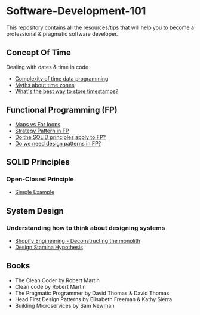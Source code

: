 # Software-Development-101
This repository contains all the resources/tips that will help you to become a professional &amp; pragmatic software developer.

## Concept Of Time
Dealing with dates & time in code
* [Complexity of time data programming](https://www.mojotech.com/blog/the-complexity-of-time-data-programming/)
* [Myths about time zones](https://www.zainrizvi.io/blog/falsehoods-programmers-believe-about-time-zones/)
* [What's the best way to store timestamps?](https://stackoverflow.com/questions/178704/are-unix-timestamps-the-best-way-to-store-timestamps)

## Functional Programming (FP)
* [Maps vs For loops](https://medium.com/@ExplosionPills/map-vs-for-loop-2b4ce659fb03)
* [Strategy Pattern in FP](https://dev.to/qgabe/functional-programming-design-patterns-part-1-strategy-pattern-4f92)
* [Do the SOLID principles apply to FP?](https://dev.to/patferraggi/do-the-solid-principles-apply-to-functional-programming-56lm)
* [Do we need design patterns in FP?](https://dev.to/patferraggi/do-you-need-design-patterns-in-functional-programming-370c)

## SOLID Principles
### Open-Closed Principle
* [Simple Example](http://joelabrahamsson.com/a-simple-example-of-the-openclosed-principle/)

## System Design
### Understanding how to think about designing systems 
* [Shopify Engineering - Deconstructing the monolith](https://shopify.engineering/deconstructing-monolith-designing-software-maximizes-developer-productivity)
* [Design Stamina Hypothesis](https://martinfowler.com/bliki/DesignStaminaHypothesis.html)

## Books
* The Clean Coder by Robert Martin
* Clean code by Robert Martin
* The Pragmatic Programmer by David Thomas & David Thomas
* Head First Design Patterns by Elisabeth Freeman & Kathy Sierra
* Building Microservices by Sam Newman
